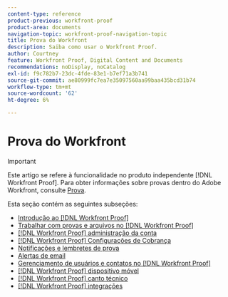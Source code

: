 ```yaml
---
content-type: reference
product-previous: workfront-proof
product-area: documents
navigation-topic: workfront-proof-navigation-topic
title: Prova do Workfront
description: Saiba como usar o Workfront Proof.
author: Courtney
feature: Workfront Proof, Digital Content and Documents
recommendations: noDisplay, noCatalog
exl-id: f9c782b7-23dc-4fde-83e1-b7ef71a3b741
source-git-commit: ae80999fc7ea7e35097560aa99baa435bcd31b74
workflow-type: tm+mt
source-wordcount: '62'
ht-degree: 6%

---
```


# Prova do Workfront

>[!IMPORTANT]
>
>Este artigo se refere à funcionalidade no produto independente [!DNL Workfront Proof]. Para obter informações sobre provas dentro do Adobe Workfront, consulte [Prova](../review-and-approve-work/proofing/proofing.md).

Esta seção contém as seguintes subseções:

* [Introdução ao [!DNL Workfront Proof]](../workfront-proof/wp-getstarted/getting-started-with-workfront-proof.md)
* [Trabalhar com provas e arquivos no [!DNL Workfront Proof]](../workfront-proof/wp-work-proofsfiles/wp-work-proofs-files.md)
* [[!DNL Workfront Proof] administração da conta](../workfront-proof/wp-acct-admin/wp-account-admin.md)
* [[!DNL Workfront Proof] Configurações de Cobrança](../workfront-proof/wp-billingsettings/wp-billing-settings.md)
* [Notificações e lembretes de prova](../workfront-proof/wp-emailsntfctns/wp-emails-and-notifications.md)
* [Alertas de email](../workfront-proof/wp-emailsntfctns/email-alerts/email-alerts.md)
* [Gerenciamento de usuários e contatos no [!DNL Workfront Proof]](../workfront-proof/wp-mnguserscontacts/manage-user-contacts.md)
* [[!DNL Workfront Proof] dispositivo móvel](../workfront-proof/wp-mobile/wp-mobile.md)
* [[!DNL Workfront Proof] canto técnico](../workfront-proof/wp-tech-corner/tech-corner.md)
* [[!DNL Workfront Proof] integrações](../workfront-proof/wp-integrations/wp-integrations.md)
